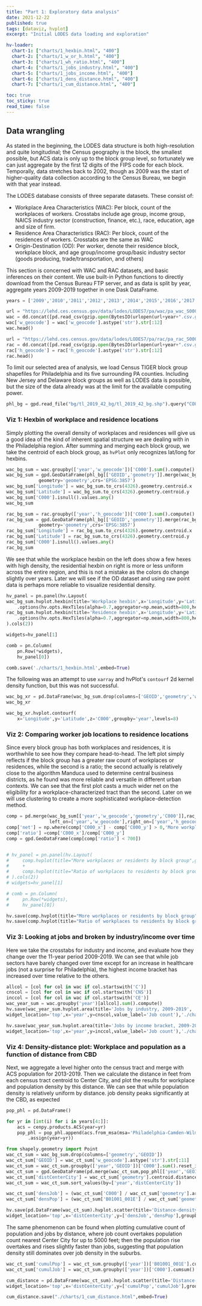 ```yaml
---
title: "Part 1: Exploratory data analysis"
date: 2021-12-22
published: true
tags: [dataviz, hvplot]
excerpt: "Initial LODES data loading and exploration"

hv-loader:
  chart-1: ["charts/1_hexbin.html", "400"]
  chart-2: ["charts/1_w_or_h.html", "400"]
  chart-3: ["charts/1_wh_ratio.html", "400"]
  chart-4: ["charts/1_jobs_industry.html", "400"]
  chart-5: ["charts/1_jobs_income.html", "400"]
  chart-6: ["charts/1_dens_distance.html", "400"]
  chart-7: ["charts/1_cum_distance.html", "400"]

toc: true
toc_sticky: true
read_time: false
---
```


## Data wrangling

As stated in the beginning, the LODES data structure is both high-resolution and quite longitudinal; the Census geography is the block, the smallest possible, but ACS data is only up to the block group level, so fortunately we can just aggregate by the first 12 digits of the FIPS code for each block. Temporally, data stretches back to 2002, though as 2009 was the start of higher-quality data collection according to the Census Bureau, we begin with that year instead.

The LODES database consists of three separate datasets. These consist of:

- Workplace Area Characteristics (WAC): Per block, count of the workplaces of workers. Crosstabs include age group, income group, NAICS industry sector (construction, finance, etc.), race, education, age and size of firm.
- Residence Area Characteristics (RAC): Per block, count of the residences of workers. Crosstabs are the same as WAC
- Origin-Destination (OD): Per worker, denote their residence block, workplace block, and age group/income group/basic industry sector (goods producing, trade/transportation, and others)

This section is concerned with WAC and RAC datasets, and basic inferences on their content. We use built-in Python functions to directly download from the Census Bureau FTP server, and as data is split by year, aggregate years 2009-2019 together in one Dask DataFrame.

```python
years = ['2009','2010','2011','2012','2013','2014','2015','2016','2017','2018','2019']

url = "https://lehd.ces.census.gov/data/lodes/LODES7/pa/wac/pa_wac_S000_JT00_"
wac = dd.concat([pd.read_csv(gzip.open(BytesIO(urlopen(url+year+".csv.gz").read()))).assign(year=int(year)) for year in years])
wac['w_geocode'] = wac['w_geocode'].astype('str').str[:12]
wac.head()
```

```python
url = "https://lehd.ces.census.gov/data/lodes/LODES7/pa/rac/pa_rac_S000_JT00_"
rac = dd.concat([pd.read_csv(gzip.open(BytesIO(urlopen(url+year+".csv.gz").read()))).assign(year=int(year)) for year in years])
rac['h_geocode'] = rac['h_geocode'].astype('str').str[:12]
rac.head()
```

To limit our selected area of analysis, we load Census TIGER block group shapefiles for Philadelphia and its five surrounding PA counties. Including New Jersey and Delaware block groups as well as LODES data is possible, but the size of the data already was at the limit for the available computing power.

```python
phl_bg = gpd.read_file("bg/tl_2019_42_bg/tl_2019_42_bg.shp").query("COUNTYFP in ['017','029','045','091','101']").to_crs('EPSG:3857')
```

### Viz 1: Hexbin of workplace and residence locations

Simply plotting the overall density of workplaces and residences will give us a good idea of the kind of inherent spatial structure we are dealing with in the Philadelphia region. After summing and merging each block group, we take the centroid of each block group, as `hvPlot` only recognizes lat/long for hexbins.

```python
wac_bg_sum = wac.groupby(['year','w_geocode'])['C000'].sum().compute().reset_index()
wac_bg_sum = gpd.GeoDataFrame(phl_bg[['GEOID','geometry']].merge(wac_bg_sum, left_on='GEOID', right_on='w_geocode', how='inner'),
            geometry='geometry',crs='EPSG:3857')
wac_bg_sum['Longitude'] = wac_bg_sum.to_crs(4326).geometry.centroid.x
wac_bg_sum['Latitude'] = wac_bg_sum.to_crs(4326).geometry.centroid.y
wac_bg_sum['C000'].isnull().values.any()
wac_bg_sum
```

```python
rac_bg_sum = rac.groupby(['year','h_geocode'])['C000'].sum().compute().reset_index()
rac_bg_sum = gpd.GeoDataFrame(phl_bg[['GEOID','geometry']].merge(rac_bg_sum, left_on='GEOID', right_on='h_geocode', how='inner'),
            geometry='geometry',crs='EPSG:3857')
rac_bg_sum['Longitude'] = rac_bg_sum.to_crs(4326).geometry.centroid.x
rac_bg_sum['Latitude'] = rac_bg_sum.to_crs(4326).geometry.centroid.y
rac_bg_sum['C000'].isnull().values.any()
rac_bg_sum
```

We see that while the workplace hexbin on the left does show a few hexes with high density, the residential hexbin on right is more or less uniform across the entire region, and this is not a mistake as the colors do change slightly over years. Later we will see if the OD dataset and using raw point data is perhaps more reliable to visualize residential density.

```python
hv_panel = pn.panel(hv.Layout(
wac_bg_sum.hvplot.hexbin(title='Workplace hexbin',x='Longitude',y='Latitude',geo=True,c='C000',tiles='StamenTonerBackground',hover_cols='C000',groupby='year').map(gv.HexTiles,hv.HexTiles) \
    .options(hv.opts.HexTiles(alpha=0.7,aggregator=np.mean,width=800,height=800,xaxis=None,yaxis=None)) +
rac_bg_sum.hvplot.hexbin(title='Residence hexbin',x='Longitude',y='Latitude',geo=True,c='C000',tiles='StamenTonerBackground',hover_cols='C000',groupby='year').map(gv.HexTiles,hv.HexTiles) \
    .options(hv.opts.HexTiles(alpha=0.7,aggregator=np.mean,width=800,height=800,xaxis=None,yaxis=None))
).cols(2))

widgets=hv_panel[1]

comb = pn.Column(
    pn.Row(*widgets),
    hv_panel[0])

comb.save('./charts/1_hexbin.html',embed=True)
```

<div id="chart-1"></div>

The following was an attempt to use `xarray` and hvPlot's `contourf` 2d kernel density function, but this was not successful.

```python
wac_bg_xr = pd.DataFrame(wac_bg_sum.drop(columns=['GEOID','geometry','w_geocode'])).set_index(['Longitude','Latitude','year']).to_xarray()
wac_bg_xr
```

```python
wac_bg_xr.hvplot.contourf(
    x='Longitude',y='Latitude',z='C000',groupby='year',levels=8)
```

### Viz 2: Comparing worker job locations to residence locations

Since every block group has both workplaces and residences, it is worthwhile to see how they compare head-to-head. The left plot simply reflects if the block group has a greater raw count of workplaces or residences, while the second is a ratio; the second actually is relatively close to the algorithm Manduca used to determine central business districts, as he found was more reliable and versatile in different urban contexts.
We can see that the first plot casts a much wider net on the eligibility for a workplace-characterized tract than the second. Later on we will use clustering to create a more sophisticated workplace-detection method.

```python
comp = pd.merge(wac_bg_sum[['year','w_geocode','geometry','C000']],rac_bg_sum[['year','h_geocode','C000']],
                left_on=['year','w_geocode'],right_on=['year','h_geocode'],how='inner')
comp['net'] = np.where(comp['C000_x'] - comp['C000_y'] > 0,'More workplaces','More residences')
comp['ratio'] =comp['C000_x']/comp['C000_y']
comp = gpd.GeoDataFrame(comp[comp['ratio'] < 700])


# hv_panel = pn.panel(hv.Layout(
#     comp.hvplot(title="More workplaces or residents by block group",geo=True,crs=3857,groupby='year',c='net')
#     +
#     comp.hvplot(title="Ratio of workplaces to residents by block group",geo=True,crs=3857,groupby='year',c='ratio')
# ).cols(2))
# widgets=hv_panel[1]

# comb = pn.Column(
#     pn.Row(*widgets),
#     hv_panel[0])

hv.save(comp.hvplot(title="More workplaces or residents by block group",geo=True,crs=3857,groupby='year',c='net',widget_position='top'),'./charts/1_w_or_h.html',embed=True)
hv.save(comp.hvplot(title="Ratio of workplaces to residents by block group",geo=True,crs=3857,groupby='year',c='ratio',widget_position='top'),'./charts/1_wh_ratio.html',embed=True)
```

<div id="chart-2"></div>
<div id="chart-3"></div>

### Viz 3: Looking at jobs and broken by industry/income over time

Here we take the crosstabs for industry and income, and evaluate how they change over the 11-year period 2009-2019. We can see that while job sectors have barely changed over time except for an increase in healthcare jobs (not a surprise for Philadelphia), the highest income bracket has increased over time relative to the others.

```python
allcol = [col for col in wac if col.startswith('C')]
cnscol = [col for col in wac if col.startswith('CNS')]
inccol = [col for col in wac if col.startswith('CE')]
wac_year_sum = wac.groupby('year')[allcol].sum().compute()
hv.save(wac_year_sum.hvplot.area(title='Jobs by industry, 2009-2019',
widget_location='top',x='year',y=cnscol,value_label='Job count'),'./charts/1_jobs_industry.html',embed=True)
```

```python
hv.save(wac_year_sum.hvplot.area(title='Jobs by income bracket, 2009-2019',
widget_location='top',x='year',y=inccol,value_label='Job count'),'./charts/1_jobs_income.html',embed=True)
```

<div id="chart-4"></div>
<div id="chart-5"></div>

### Viz 4: Density-distance plot: Workplace and population as a function of distance from CBD

Next, we aggregate a level higher onto the census tract and merge with ACS population for 2013-2019. Then we calculate the distance in feet from each census tract centroid to Center City, and plot the results for workplace and population density by this distance.
We can see that while population density is relatively uniform by distance. job density peaks significantly at the CBD, as expected

```python
pop_phl = pd.DataFrame()

for yr in [int(i) for i in years[4:]]:
    acs = cenpy.products.ACS(year=yr)
    pop_phl = pop_phl.append(acs.from_msa(msa='Philadelphia-Camden-Wilmington, PA-NJ-DE-MD', variables=["B01001_001E"], level='tract', return_geometry=True) \
        .assign(year=yr))
```

```python
from shapely.geometry import Point
wac_ct_sum = wac_bg_sum.drop(columns=['geometry','GEOID'])
wac_ct_sum['GEOID'] = wac_ct_sum['w_geocode'].astype('str').str[:11]
wac_ct_sum = wac_ct_sum.groupby(['year','GEOID'])['C000'].sum().reset_index()
wac_ct_sum = gpd.GeoDataFrame(pd.merge(wac_ct_sum,pop_phl[['year','GEOID','geometry','B01001_001E']],on=['year','GEOID'],how='inner'),geometry='geometry',crs='EPSG:3857')
wac_ct_sum['distCenterCity'] = wac_ct_sum['geometry'].centroid.distance(Point(-8368112.55, 4859373.64))
wac_ct_sum = wac_ct_sum.sort_values(by=['year','distCenterCity'])

wac_ct_sum['densJob'] = (wac_ct_sum['C000'] / wac_ct_sum['geometry'].area) *  2.788e+7
wac_ct_sum['densPop'] = (wac_ct_sum['B01001_001E'] / wac_ct_sum['geometry'].area) *  2.788e+7

hv.save(pd.DataFrame(wac_ct_sum).hvplot.scatter(title='Distance-density plot, Philadelphia region census tracts',
widget_location='top',x='distCenterCity',y=['densJob','densPop'],groupby='year'),"./charts/1_dens_distance.html",embed=True)
```

<div id="chart-6"></div>

The same phenomenon can be found when plotting cumulative count of population and jobs by distance, where job count overtakes population count nearest Center City for up to 5000 feet; then the population rise overtakes and rises slightly faster than jobs, suggesting that population density still dominates over job density in the suburbs.

```python
wac_ct_sum['cumulPop'] = wac_ct_sum.groupby(['year'])['B01001_001E'].cumsum()
wac_ct_sum['cumulJob'] = wac_ct_sum.groupby(['year'])['C000'].cumsum()

cum_distance = pd.DataFrame(wac_ct_sum).hvplot.scatter(title='Distance-cumulative total plot, Philadelphia region census tracts',
widget_location='top',x='distCenterCity',y=['cumulPop','cumulJob'],groupby='year')

cum_distance.save("./charts/1_cum_distance.html",embed=True)
```

<div id="chart-7"></div>
